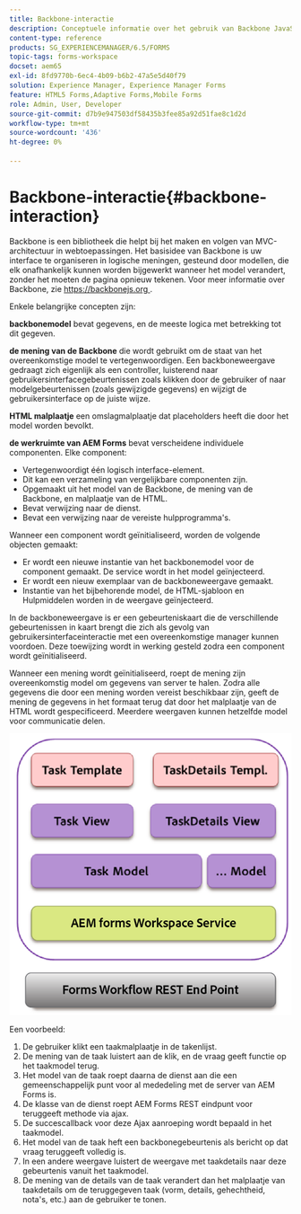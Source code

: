 ```yaml
---
title: Backbone-interactie
description: Conceptuele informatie over het gebruik van Backbone JavaScript-modellen in de AEM Forms-werkruimte.
content-type: reference
products: SG_EXPERIENCEMANAGER/6.5/FORMS
topic-tags: forms-workspace
docset: aem65
exl-id: 8fd9770b-6ec4-4b09-b6b2-47a5e5d40f79
solution: Experience Manager, Experience Manager Forms
feature: HTML5 Forms,Adaptive Forms,Mobile Forms
role: Admin, User, Developer
source-git-commit: d7b9e947503df58435b3fee85a92d51fae8c1d2d
workflow-type: tm+mt
source-wordcount: '436'
ht-degree: 0%

---
```


# Backbone-interactie{#backbone-interaction}

Backbone is een bibliotheek die helpt bij het maken en volgen van MVC-architectuur in webtoepassingen. Het basisidee van Backbone is uw interface te organiseren in logische meningen, gesteund door modellen, die elk onafhankelijk kunnen worden bijgewerkt wanneer het model verandert, zonder het moeten de pagina opnieuw tekenen. Voor meer informatie over Backbone, zie [ https://backbonejs.org ](https://backbonejs.org/).

Enkele belangrijke concepten zijn:

**backbonemodel** bevat gegevens, en de meeste logica met betrekking tot dit gegeven.

**de mening van de Backbone** die wordt gebruikt om de staat van het overeenkomstige model te vertegenwoordigen. Een backboneweergave gedraagt zich eigenlijk als een controller, luisterend naar gebruikersinterfacegebeurtenissen zoals klikken door de gebruiker of naar modelgebeurtenissen (zoals gewijzigde gegevens) en wijzigt de gebruikersinterface op de juiste wijze.

**HTML malplaatje** een omslagmalplaatje dat placeholders heeft die door het model worden bevolkt.

**de werkruimte van AEM Forms** bevat verscheidene individuele componenten. Elke component:

* Vertegenwoordigt één logisch interface-element.
* Dit kan een verzameling van vergelijkbare componenten zijn.
* Opgemaakt uit het model van de Backbone, de mening van de Backbone, en malplaatje van de HTML.
* Bevat verwijzing naar de dienst.
* Bevat een verwijzing naar de vereiste hulpprogramma&#39;s.

Wanneer een component wordt geïnitialiseerd, worden de volgende objecten gemaakt:

* Er wordt een nieuwe instantie van het backbonemodel voor de component gemaakt. De service wordt in het model geïnjecteerd.
* Er wordt een nieuw exemplaar van de backboneweergave gemaakt.
* Instantie van het bijbehorende model, de HTML-sjabloon en Hulpmiddelen worden in de weergave geïnjecteerd.

In de backboneweergave is er een gebeurteniskaart die de verschillende gebeurtenissen in kaart brengt die zich als gevolg van gebruikersinterfaceinteractie met een overeenkomstige manager kunnen voordoen. Deze toewijzing wordt in werking gesteld zodra een component wordt geïnitialiseerd.

Wanneer een mening wordt geïnitialiseerd, roept de mening zijn overeenkomstig model om gegevens van server te halen. Zodra alle gegevens die door een mening worden vereist beschikbaar zijn, geeft de mening de gegevens in het formaat terug dat door het malplaatje van de HTML wordt gespecificeerd. Meerdere weergaven kunnen hetzelfde model voor communicatie delen.

![ AEM de mening van de vormenbackbone ](do-not-localize/aem_forms_workflow.png)

Een voorbeeld:

1. De gebruiker klikt een taakmalplaatje in de takenlijst.
1. De mening van de taak luistert aan de klik, en de vraag geeft functie op het taakmodel terug.
1. Het model van de taak roept daarna de dienst aan die een gemeenschappelijk punt voor al mededeling met de server van AEM Forms is.
1. De klasse van de dienst roept AEM Forms REST eindpunt voor teruggeeft methode via ajax.
1. De succescallback voor deze Ajax aanroeping wordt bepaald in het taakmodel.
1. Het model van de taak heft een backbonegebeurtenis als bericht op dat vraag teruggeeft volledig is.
1. In een andere weergave luistert de weergave met taakdetails naar deze gebeurtenis vanuit het taakmodel.
1. De mening van de details van de taak verandert dan het malplaatje van taakdetails om de teruggegeven taak (vorm, details, gehechtheid, nota&#39;s, etc.) aan de gebruiker te tonen.

